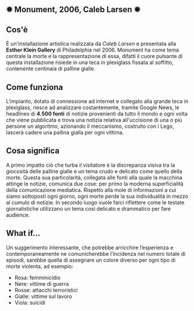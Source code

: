 ✹ Monument, 2006, Caleb Larsen ✹
---
## Cos'è
È un'installazione artistica realizzata da *Caleb Larsen* e presentata alla **Esther Klein Gallery** di Philadelphia nel 2006. Monument ha come tema centrale la morte e la rappresentazione di essa, difatti il cuore pulsante di questa installazione risiede in una teca in plexiglass fissata al soffitto, contenente centinaia di palline gialle.

## Come funziona
L’impianto, dotato di connessione ad internet e collegato alla grande teca in plexiglass, riesce ad analizzare costantemente, tramite Google News, le headlines di **4.500 fonti** di notizie provenienti da tutto il mondo e ogni volta che  viene pubblicata e trova una notizia relativa all'uccisione di una o più persone un algoritmo, azionando il meccanismo, costruito con i Lego, lascerà cadere una pallina gialla per ogni vittima.

## Cosa significa
A primo impatto ciò che turba il visitatore è la discrepanza visiva tra la giocosità delle palline gialle e un tema crudo e delicato come quello della morte. Questa sua particolarità, collegata alle fonti alla quale la macchina attinge le notizie, comunica due cose: per primo la moderna superficialità della comunicazione mediatica. Rispetto alla mole di informazioni a cui siamo sottoposti ogni giorno, ogni morte perde la sua individualità in mezzo al cumulo di notizie. In secondo luogo vuole farci riflettere come le testate giornalistiche utilizzano un tema così delicato e drammatico per fare audience.

## What if...
Un suggerimento interessante, che potrebbe arricchire l’esperienza e contemporaneamente ne comunicherebbe l’incidenza nel numero totale di episodi, sarebbe quella di assegnare un colore diverso per ogni tipo di morte violenta, ad esempio:
- Rosa: femminicidio
- Nere: vittime di guerra
- Rosse: attacchi terroristici
- Gialle: vittime sul lavoro
- Viola: suicidi
